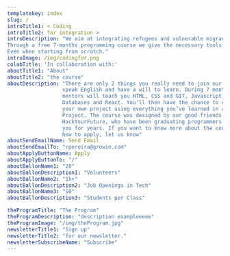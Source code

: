 ```yaml
---
templatekey: index
slug: /
introTitle1: < Coding
introTitle2: for integration >
introDescription: "We aim at integrating refugees and vulnerable migrants using a truly global language: coding.
Through a free 7-months programming course we give the necessary tools one needs to enter the job market and develop a sustainable livelihood. 
Even when starting from scratch."
introImage: /img/codingfor.png
colabTitle: 'In collaboration with:' 
aboutTitle1: "About"
aboutTitle2: "the course"
aboutDescription: "There are only 2 things you really need to join our course: to
                  speak English and have a will to learn. During 7 months our
                  mentors will teach you HTML, CSS and GIT, Javascript,
                  Databases and React. You’ll then have the chance to develop
                  your own project using everything you’ve learned in a Final
                  Project. The course was designed by our good friends at
                  HackYourFuture, who have been graduating programmers just like
                  you for years. If you want to know more about the course and
                  how to apply, let us know"
aboutSendEmailName: Send Email
aboutSendEmailTo: "rpereira@growin.com"
aboutApplyButtonName: Apply
aboutApplyButtonTo: "/"
aboutBallonName1: "20"
aboutBallonDescription1: "Volunteers"
aboutBallonName2: "1k+"
aboutBallonDescription2: "Job Openings in Tech"
aboutBallonName3: "10"
aboutBallonDescription3: "Students per Class"

theProgramTitle: "The Program"
theProgramDescription: "description exampleeeee"
theProgramImage: "/img/theProgram.jpg"
newsletterTitle1: "Sign up"
newsletterTitle2: "for our newsletter."
newsletterSubscribeName: "Subscribe"
---
```

